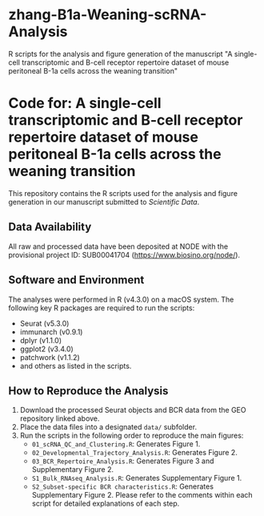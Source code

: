 # zhang-B1a-Weaning-scRNA-Analysis
R scripts for the analysis and figure generation of the manuscript "A single-cell transcriptomic and B-cell receptor repertoire dataset of mouse peritoneal B-1a cells across the weaning transition"
# Code for: A single-cell transcriptomic and B-cell receptor repertoire dataset of mouse peritoneal B-1a cells across the weaning transition

This repository contains the R scripts used for the analysis and figure generation in our manuscript submitted to *Scientific Data*.

## Data Availability

All raw and processed data have been deposited at NODE with the provisional project ID: SUB00041704 (https://www.biosino.org/node/). 

## Software and Environment

The analyses were performed in R (v4.3.0) on a macOS system. The following key R packages are required to run the scripts:

- Seurat (v5.3.0)
- immunarch (v0.9.1)
- dplyr (v1.1.0)
- ggplot2 (v3.4.0)
- patchwork (v1.1.2)
- and others as listed in the scripts.

## How to Reproduce the Analysis

1.  Download the processed Seurat objects and BCR data from the GEO repository linked above.
2.  Place the data files into a designated `data/` subfolder.
3.  Run the scripts in the following order to reproduce the main figures:
    - `01_scRNA_QC_and_Clustering.R`: Generates Figure 1.
    - `02_Developmental_Trajectory_Analysis.R`: Generates Figure 2.
    - `03_BCR_Repertoire_Analysis.R`: Generates Figure 3 and Supplementary Figure 2.
    - `S1_Bulk_RNAseq_Analysis.R`: Generates Supplementary Figure 1.
    - `S2_Subset-specific BCR characteristics.R`: Generates Supplementary Figure 2.
Please refer to the comments within each script for detailed explanations of each step.
